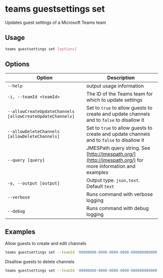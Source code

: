 # teams guestsettings set

Updates guest settings of a Microsoft Teams team

## Usage

```sh
teams guestsettings set [options]
```

## Options

Option|Description
------|-----------
`--help`|output usage information
`-i, --teamId <teamId>`|The ID of the Teams team for which to update settings
`--allowCreateUpdateChannels [allowCreateUpdateChannels]`|Set to `true` to allow guests to create and update channels and to `false` to disallow it
`--allowDeleteChannels [allowDeleteChannels]`|Set to `true` to allow guests to create and update channels and to `false` to disallow it
`--query [query]`|JMESPath query string. See [http://jmespath.org/](http://jmespath.org/) for more information and examples
`-o, --output [output]`|Output type. `json,text`. Default `text`
`--verbose`|Runs command with verbose logging
`--debug`|Runs command with debug logging

## Examples

Allow guests to create and edit channels

```sh
teams guestsettings set --teamId '00000000-0000-0000-0000-000000000000' --allowCreateUpdateChannels true
```

Disallow guests to delete channels

```sh
teams guestsettings set --teamId '00000000-0000-0000-0000-000000000000' --allowDeleteChannels false
```
